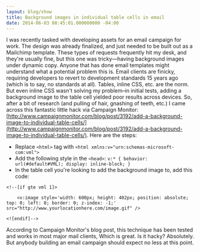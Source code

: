 ```yaml
---
layout: blog/show
title: Background images in individual table cells in email
date: 2014-06-03 08:45:01.000000000 -04:00
---
```


I was recently tasked with developing assets for an email campaign for work. The design was already finalized, and just needed to be built out as a Mailchimp template. These types of requests frequently hit my desk, and they're usually fine, but this one was tricky—having background images under dynamic copy. Anyone that has done email templates might understand what a potential problem this is. Email clients are finicky, requiring developers to revert to development standards 15 years ago (which is to say, no standards at all). Tables, inline CSS, etc. are the norm. But even inline CSS wasn't solving my problem–in initial tests, adding a background image to the table cell yielded poor results across devices. So, after a bit of research (and pulling of hair, gnashing of teeth, etc.) I came across this fantastic little hack via Campaign Monitor: [http://www.campaignmonitor.com/blog/post/3192/add-a-background-image-to-individual-table-cells/](http://www.campaignmonitor.com/blog/post/3192/add-a-background-image-to-individual-table-cells/). Here are the steps:

- Replace `<html>` tag with `<html xmlns:v="urn:schemas-microsoft-com:vml">`
- Add the following style in the `<head>`: `v:* { behavior: url(#default#VML); display: inline-block; }`
- In the table cell you're looking to add the background image to, add this code:

~~~ 
<!--[if gte vml 1]>
	
	<v:image style='width: 600px; height: 402px; position: absolute; top: 0; left: 0; border: 0; z-index: -1;' src="http://www.yourlocationhere.com/image.gif" />
	
<![endif]-->
~~~ 

According to Campaign Monitor's blog post, this technique has been tested and works in most major mail clients, Which is great. Is it hacky? Absolutely. But anybody building an email campaign should expect no less at this point.
